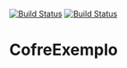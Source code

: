 [![Build Status](https://travis-ci.org/rovanni/CofreExemplo.svg)](https://travis-ci.org/rovanni/CofreExemplo)
[![Build Status](https://sonarcloud.io/api/project_badges/quality_gate?project=br.edu.utfpr.cofre%3ACofreExemplo)](https://sonarcloud.io/api/project_badges/quality_gate?project=br.edu.utfpr.cofre%3ACofreExemplo)
# CofreExemplo
